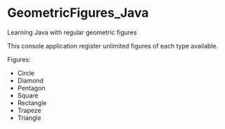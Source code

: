 # GeometricFigures_Java
Learning Java with regular geometric figures

This console application register unlimited figures of each type available.

Figures:
- Circle
- Diamond
- Pentagon
- Square
- Rectangle
- Trapeze
- Triangle
